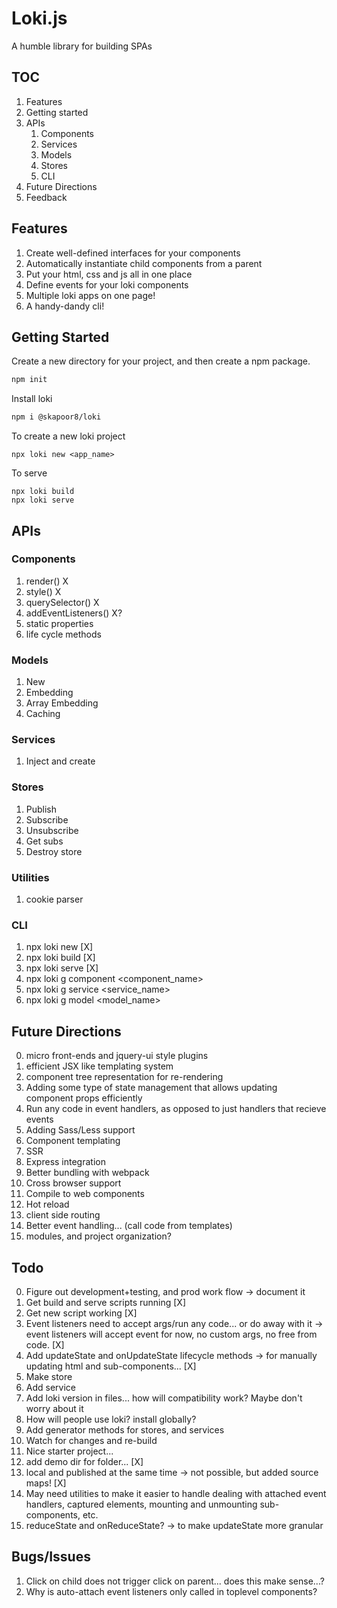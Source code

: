 # Loki.js
A humble library for building SPAs

## TOC
1. Features
2. Getting started
3. APIs
    1. Components
    2. Services
    3. Models
    4. Stores
    5. CLI
4. Future Directions
5. Feedback

## Features
1. Create well-defined interfaces for your components
2. Automatically instantiate child components from a parent
3. Put your html, css and js all in one place
4. Define events for your loki components
4. Multiple loki apps on one page!
5. A handy-dandy cli!

## Getting Started
Create a new directory for your project, and then create a npm package.
```bash
npm init
```

Install loki
```bash
npm i @skapoor8/loki
```

To create a new loki project
```
npx loki new <app_name>
```

To serve
```
npx loki build
npx loki serve
```

## APIs

### Components
1. render() X
2. style() X
3. querySelector() X
4. addEventListeners() X?
5. static properties 
6. life cycle methods

### Models
1. New
2. Embedding
3. Array Embedding
4. Caching

### Services
1. Inject and create

### Stores
1. Publish
2. Subscribe
3. Unsubscribe
4. Get subs
5. Destroy store

### Utilities
1. cookie parser

### CLI
1. npx loki new [X]
2. npx loki build [X]
3. npx loki serve [X]
4. npx loki g component <component_name>
5. npx loki g service <service_name>
6. npx loki g model <model_name>

## Future Directions
0. micro front-ends and jquery-ui style plugins
1. efficient JSX like templating system
2. component tree representation for re-rendering
3. Adding some type of state management that allows updating component props efficiently
4. Run any code in event handlers, as opposed to just handlers that recieve events
5. Adding Sass/Less support
6. Component templating
7. SSR
8. Express integration
9. Better bundling with webpack
10. Cross browser support
11. Compile to web components
12. Hot reload
13. client side routing
14. Better event handling... (call code from templates)
15. modules, and project organization?

## Todo
0. Figure out development+testing, and prod work flow -> document it
1. Get build and serve scripts running [X]
2. Get new script working [X]
3. Event listeners need to accept args/run any code... or do away with it -> event listeners will accept event for now, no custom args, no free from code. [X]
4. Add updateState and onUpdateState lifecycle methods -> for manually updating html and sub-components... [X] 
5. Make store 
6. Add service
7. Add loki version in files... how will compatibility work? Maybe don't worry about it
8. How will people use loki? install globally?
9. Add generator methods for stores, and services
10. Watch for changes and re-build
11. Nice starter project...
12. add demo dir for folder... [X]
13. local and published at the same time -> not possible, but added source maps! [X]
14. May need utilities to make it easier to handle dealing with attached event handlers, captured elements, mounting and unmounting sub-components, etc.
15. reduceState and onReduceState? -> to make updateState more granular


## Bugs/Issues
1. Click on child does not trigger click on parent... does this make sense...?
2. Why is auto-attach event listeners only called in toplevel components?